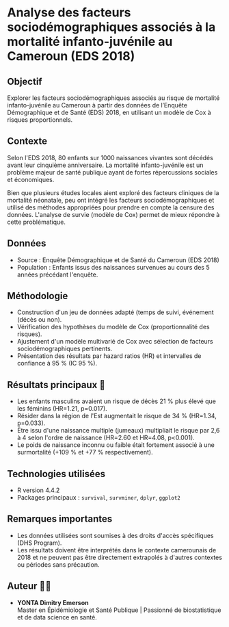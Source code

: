 # Analyse des facteurs sociodémographiques associés à la mortalité infanto-juvénile au Cameroun (EDS 2018)

## Objectif 
Explorer les facteurs sociodémographiques associés au risque de mortalité infanto-juvénile au Cameroun à partir des données de l’Enquête Démographique et de Santé (EDS) 2018, en utilisant un modèle de Cox à risques proportionnels.

## Contexte 
Selon l'EDS 2018, 80 enfants sur 1000 naissances vivantes sont décédés avant leur cinquième anniversaire. La mortalité infanto-juvénile est un problème majeur de santé publique ayant de fortes répercussions sociales et économiques.

Bien que plusieurs études locales aient exploré des facteurs cliniques de la mortalité néonatale, peu ont intégré les facteurs sociodémographiques et utilisé des méthodes appropriées pour prendre en compte la censure des données. L'analyse de survie (modèle de Cox) permet de mieux répondre à cette problématique.

## Données 
- Source : Enquête Démographique et de Santé du Cameroun (EDS 2018)
- Population : Enfants issus des naissances survenues au cours des 5 années précédant l'enquête.

## Méthodologie 
- Construction d'un jeu de données adapté (temps de suivi, événement (décès ou non).
- Vérification des hypothèses du modèle de Cox (proportionnalité des risques).
- Ajustement d'un modèle multivarié de Cox avec sélection de facteurs sociodémographiques pertinents.
- Présentation des résultats par hazard ratios (HR) et intervalles de confiance à 95 % (IC 95 %).

## Résultats principaux 📝
- Les enfants masculins avaient un risque de décès 21 % plus élevé que les féminins (HR=1.21, p=0.017).
- Résider dans la région de l'Est augmentait le risque de 34 % (HR=1.34, p=0.033).
- Être issu d'une naissance multiple (jumeaux) multipliait le risque par 2,6 à 4 selon l'ordre de naissance (HR=2.60 et HR=4.08, p<0.001).
- Le poids de naissance inconnu ou faible était fortement associé à une surmortalité (+109 % et +77 % respectivement).

## Technologies utilisées
- R version 4.4.2
- Packages principaux : `survival`, `survminer`, `dplyr`, `ggplot2`

## Remarques importantes 
- Les données utilisées sont soumises à des droits d'accès spécifiques (DHS Program).
- Les résultats doivent être interprétés dans le contexte camerounais de 2018 et ne peuvent pas être directement extrapolés à d'autres contextes ou périodes sans précaution.

## Auteur 🙋‍♂️
- **YONTA Dimitry Emerson**  
  Master en Épidémiologie et Santé Publique | Passionné de biostatistique et de data science en santé.
